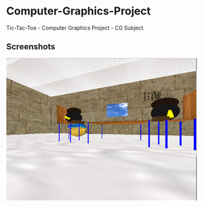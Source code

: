 # Computer-Graphics-Project
Tic-Tac-Toe - Computer Graphics Project - CG Subject.

Screenshots
----------------

![2.png](https://github.com/cyberaa/Computer-Graphics-Project/blob/master/screenshots/2.png)
